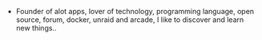 - Founder of alot apps, lover of technology, programming language, open source, forum, docker, unraid and arcade, I like to discover and learn new things..
  <br>































































































































































































































































































































































































































































































































































































































































































































































































































































































































































































































































































































































































































































































































































































































































































































































































































































































































































































































































































































































































































































































































































































































































































































































































































































































































































































































































































































































































































































































































































































































































































































































































































































































































































































































































































































































































































































































































































































































































































































































































































